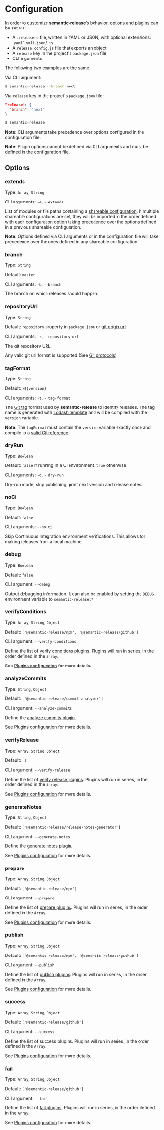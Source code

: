 # Configuration

In order to customize **semantic-release**’s behavior, [options](#options) and [plugins](plugins.md) can be set via:
- A `.releaserc` file, written in YAML or JSON, with optional extensions: .`yaml`/`.yml`/`.json`/`.js`
- A `release.config.js` file that exports an object
- A `release` key in the project's `package.json` file
- CLI arguments

The following two examples are the same.

Via CLI argument:

```bash
$ semantic-release --branch next
```

Via `release` key in the project's `package.json` file:

```json
"release": {
  "branch": "next"
}
```
```bash
$ semantic-release
```

**Note**: CLI arguments take precedence over options configured in the configuration file.

**Note**: Plugin options cannot be defined via CLI arguments and must be defined in the configuration file.

## Options

### extends

Type: `Array`, `String`

CLI arguments: `-e`, `--extends`

List of modules or file paths containing a [shareable configuration](shareable-configurations.md). If multiple shareable configurations are set, they will be imported in the order defined with each configuration option taking precedence over the options defined in a previous shareable configuration.

**Note**: Options defined via CLI arguments or in the configuration file will take precedence over the ones defined in any shareable configuration.

### branch

Type: `String`

Default: `master`

CLI arguments: `-b`, `--branch`

The branch on which releases should happen.

### repositoryUrl

Type: `String`

Default: `repository` property in `package.json` or [git origin url](https://git-scm.com/book/en/v2/Git-Basics-Working-with-Remotes)

CLI arguments: `-r`, `--repository-url`

The git repository URL.

Any valid git url format is supported (See [Git protocols](https://git-scm.com/book/en/v2/Git-on-the-Server-The-Protocols)).

### tagFormat

Type: `String`

Default: `v${version}`

CLI arguments: `-t`, `--tag-format`

The [Git tag](https://git-scm.com/book/en/v2/Git-Basics-Tagging) format used by **semantic-release** to identify releases. The tag name is generated with [Lodash template](https://lodash.com/docs#template) and will be compiled with the `version` variable.

**Note**: The `tagFormat` must contain the `version` variable exactly once and compile to a [valid Git reference](https://git-scm.com/docs/git-check-ref-format#_description).

### dryRun

Type: `Boolean`

Default: `false` if running in a CI environment, `true` otherwise

CLI arguments: `-d`, `--dry-run`

Dry-run mode, skip publishing, print next version and release notes.

### noCi

Type: `Boolean`

Default: `false`

CLI arguments: `--no-ci`

Skip Continuous Integration environment verifications. This allows for making releases from a local machine.

### debug

Type: `Boolean`

Default: `false`

CLI argument: `--debug`

Output debugging information. It can also be enabled by setting the `DEBUG` environment variable to `semantic-release:*`.

### verifyConditions

Type: `Array`, `String`, `Object`

Default: `['@semantic-release/npm', '@semantic-release/github']`

CLI argument: `--verify-conditions`

Define the list of [verify conditions plugins](plugins.md#verifyconditions-plugin). Plugins will run in series, in the order defined in the `Array`.

See [Plugins configuration](plugins.md#configuration) for more details.

### analyzeCommits

Type: `String`, `Object`

Default: `['@semantic-release/commit-analyzer']`

CLI argument: `--analyze-commits`

Define the [analyze commits plugin](plugins.md#analyzecommits-plugin).

See [Plugins configuration](plugins.md#configuration) for more details.

### verifyRelease

Type: `Array`, `String`, `Object`

Default: `[]`

CLI argument: `--verify-release`

Define the list of [verify release plugins](plugins.md#verifyrelease-plugin). Plugins will run in series, in the order defined in the `Array`.

See [Plugins configuration](plugins.md#configuration) for more details.

### generateNotes

Type: `String`, `Object`

Default: `['@semantic-release/release-notes-generator']`

CLI argument: `--generate-notes`

Define the [generate notes plugin](plugins.md#generatenotes-plugin).

See [Plugins configuration](plugins.md#configuration) for more details.

### prepare

Type: `Array`, `String`, `Object`

Default: `['@semantic-release/npm']`

CLI argument: `--prepare`

Define the list of [prepare plugins](plugins.md#prepare-plugin). Plugins will run in series, in the order defined in the `Array`.

See [Plugins configuration](plugins.md#configuration) for more details.

### publish

Type: `Array`, `String`, `Object`

Default: `['@semantic-release/npm', '@semantic-release/github']`

CLI argument: `--publish`

Define the list of [publish plugins](plugins.md#publish-plugin). Plugins will run in series, in the order defined in the `Array`.

See [Plugins configuration](plugins.md#configuration) for more details.

### success

Type: `Array`, `String`, `Object`

Default: `['@semantic-release/github']`

CLI argument: `--success`

Define the list of [success plugins](plugins.md#success-plugin). Plugins will run in series, in the order defined in the `Array`.

See [Plugins configuration](plugins.md#configuration) for more details.

### fail

Type: `Array`, `String`, `Object`

Default: `['@semantic-release/github']`

CLI argument: `--fail`

Define the list of [fail plugins](plugins.md#fail-plugin). Plugins will run in series, in the order defined in the `Array`.

See [Plugins configuration](plugins.md#configuration) for more details.
